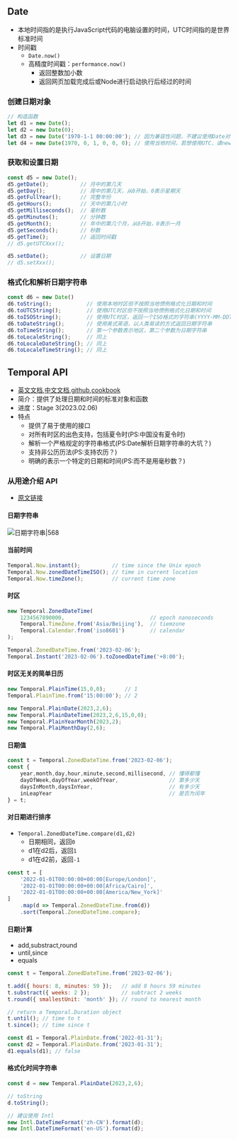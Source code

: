 ## Date

- 本地时间指的是执行JavaScript代码的电脑设置的时间，UTC时间指的是世界标准时间
- 时间戳
	- `Date.now()`
	- 高精度时间戳：`performance.now()`
		- 返回整数加小数
		- 返回网页加载完成后或Node进行启动执行后经过的时间

### 创建日期对象

```js
// 构造函数
let d1 = new Date();
let d2 = new Date(0);
let d3 = new Date('1970-1-1 00:00:00'); // 因为兼容性问题，不建议使用Date对象解析日期字符串
let d4 = new Date(1970, 0, 1, 0, 0, 0); // 使用当地时间，若想使用UTC，请new Date(Date.UTC(...))
```

### 获取和设置日期

```js
const d5 = new Date();
d5.getDate();          // 月中的第几天
d5.getDay();           // 周中的第几天，从0开始，0表示星期天
d5.getFullYear();      // 完整年份
d5.getHours();         // 天中的第几小时
d5.getMilliseconds();  // 毫秒数
d5.getMinutes();       // 分钟数
d5.getMonth();         // 年中的第几个月，从0开始，0表示一月
d5.getSeconds();       // 秒数
d5.getTime();          // 返回时间戳
// d5.getUTCXxx();

d5.setDate();          // 设置日期
// d5.setXxx();
```

### 格式化和解析日期字符串

```js
const d6 = new Date()
d6.toString();           // 使用本地时区但不按照当地惯例格式化日期和时间
d6.toUTCString();        // 使用UTC时区但不按照当地惯例格式化日期和时间
d6.toISOString();        // 使用UTC时区，返回一个ISO格式的字符串(YYYY-MM-DDTHH:mm:ss.sssZ)
d6.toDateString();       // 使用美式英语，以人类易读的方式返回日期字符串
d6.toTimeString();       // 第一个参数表示地区，第二个参数为日期字符串
d6.toLocaleString();     // 同上
d6.toLocaleDateString(); // 同上
d6.toLocaleTimeString(); // 同上
```

## Temporal API

- [英文文档](https://tc39.es/proposal-temporal/docs/),[中文文档](https://tc39.es/proposal-temporal/docs/zh_CN/index.html),[github](https://github.com/tc39/proposal-temporal),[cookbook](https://tc39.es/proposal-temporal/docs/cookbook.html)
- 简介：提供了处理日期和时间的标准对象和函数
- 进度：Stage 3(2023.02.06)
- 特点
	- 提供了易于使用的接口
	- 对所有时区的出色支持，包括夏令时(PS:中国没有夏令时)
	- 解析一个严格规定的字符串格式(PS:Date解析日期字符串的大坑？)
	- 支持非公历历法(PS:支持农历？)
	- 明确的表示一个特定的日期和时间(PS:而不是用毫秒数？)

### 从用途介绍 API

- [原文链接](https://blog.openreplay.com/is-it-time-for-the-javascript-temporal-api/)

#### 日期字符串

![日期字符串|568](Temporal-Instant-Dates-and-Times.png)

#### 当前时间

```js
Temporal.Now.instant();          // time since the Unix epoch
Temporal.Now.zonedDateTimeISO(); // time in current location
Temporal.Now.timeZone();         // current time zone
```

#### 时区

```js
new Temporal.ZonedDateTime(
	1234567890000,                           // epoch nanoseconds
	Temporal.TimeZone.from('Asia/Beijing'),  // tiemzone
	Temporal.Calendar.from('iso8601')        // calendar
);

Temporal.ZonedDateTime.from('2023-02-06');
Temporal.Instant('2023-02-06').toZonedDateTime('+8:00');
```

#### 时区无关的简单日历

```js
new Temporal.PlainTime(15,0,0);      // 1
Temporal.PlainTime.from('15:00:00'); // 2

new Temporal.PlainDate(2023,2,6);
new Temporal.PlainDateTime(2023,2,6,15,0,0);
new Temporal.PlainYearMonth(2023,2);
new Temporal.PlaiMonthDay(2,6);
```

#### 日期值

```js
const t = Temporal.ZonedDateTime.from('2023-02-06');
const {
	year,month,day,hour,minute,second,millisecond, // 懂得都懂
	dayOfWeek,dayOfYear,weekOfYear,                // 第多少天
	daysInMonth,daysInYear,                        // 有多少天
	inLeapYear                                     // 是否为闰年
} = t;
```

#### 对日期进行排序

- `Temporal.ZonedDateTime.compare(d1,d2)`
	- 日期相同，返回`0`
	- d1在d2后，返回`1`
	- d1在d2前，返回`-1`

```js
const t = [
	'2022-01-01T00:00:00+00:00[Europe/London]',
	'2022-01-01T00:00:00+00:00[Africa/Cairo]',
	'2022-01-01T00:00:00+00:00[America/New_York]'
]
	.map(d => Temporal.ZonedDateTime.from(d))
	.sort(Temporal.ZonedDateTime.compare);
```

#### 日期计算

- add,substract,round
- until,since
- equals

```js
const t = Temporal.ZonedDateTime.from('2023-02-06');

t.add({ hours: 8, minutes: 59 });   // add 8 hours 59 minutes
t.substract({ weeks: 2 });          // subtract 2 weeks
t.round({ smallestUnit: 'month' }); // round to nearest month

// return a Temporal.Duration object
t.until(); // time to t
t.since(); // time since t

const d1 = Temporal.PlainDate.from('2022-01-31');
const d2 = Temporal.PlainDate.from('2023-01-31');
d1.equals(d1); // false
```

#### 格式化时间字符串

```js
const d = new Temporal.PlainDate(2023,2,6);

// toString
d.toString();

// 建议使用 Intl
new Intl.DateTimeFormat('zh-CN').format(d);
new Intl.DateTimeFormat('en-US').format(d);
```
